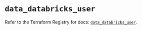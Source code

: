 # `data_databricks_user`

Refer to the Terraform Registry for docs: [`data_databricks_user`](https://registry.terraform.io/providers/databricks/databricks/1.48.1/docs/data-sources/user).
